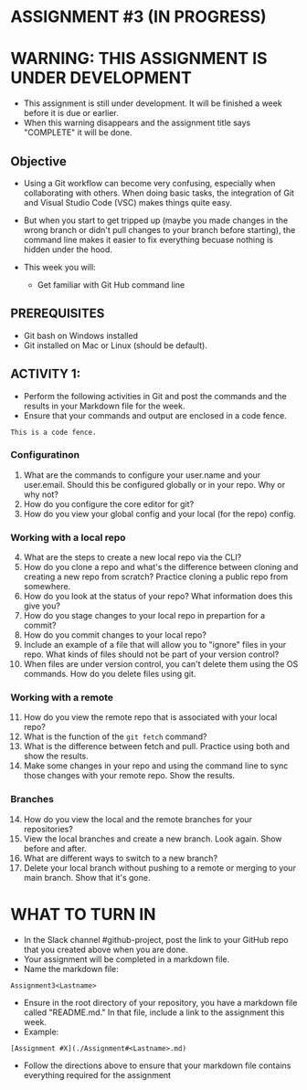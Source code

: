 # ASSIGNMENT #3 (IN PROGRESS) 

# WARNING:  THIS ASSIGNMENT IS UNDER DEVELOPMENT
- This assignment is still under development.  It will be finished a week before it is due or earlier.  
- When this warning disappears and the assignment title says "COMPLETE" it will be done.  


## Objective

- Using a Git workflow can become very confusing, especially when collaborating with others.  When doing basic tasks, the integration of Git and Visual 
Studio Code (VSC) makes things quite easy.  

- But when you start to get tripped up (maybe you made changes in the wrong branch or didn't pull changes to your branch before starting), the command line makes it
easier to fix everything becuase nothing is hidden under the hood.  

- This week you will: 
    - Get familiar with Git Hub command line  

## PREREQUISITES  
- Git bash on Windows installed 
- Git installed on Mac or Linux (should be default).

## ACTIVITY 1: 

- Perform the following activities in Git and post the commands and the results in your Markdown file for the week.  
- Ensure that your commands and output are enclosed in a code fence. 

```
This is a code fence. 
```

### Configuratinon 
1. What are the commands to configure your user.name and your user.email.  Should this be configured globally or in your repo.  Why or why not?
2. How do you configure the core editor for git?
3. How do you view your global config and your local (for the repo) config. 

### Working with a local repo
4. What are the steps to create a new local repo via the CLI?
5. How do you clone a repo and what's the difference between cloning and creating a new repo from scratch?  Practice cloning a public repo from somewhere.  
6. How do you look at the status of your repo?  What information does this give you? 
7. How do you stage changes to your local repo in prepartion for a commit?
8. How do you commit changes to your local repo?
9. Include an example of a file that will allow you to "ignore" files in your repo.  What kinds of files should not be part of your version control? 
10. When files are under version control, you can't delete them using the OS commands.   How do you delete files using git.  

### Working with a remote
11. How do you view the remote repo that is associated with your local repo? 
12. What is the function of the ```git fetch``` command?  
13. What is the difference between fetch and pull.  Practice using both and show the results. 
14. Make some changes in your repo and using the command line to sync those changes with your remote repo.  Show the results.  

### Branches
14. How do you view the local and the remote branches for your repositories? 
15. View the local branches and create a new branch.  Look again.  Show before and after.  
16. What are different ways to switch to a new branch?  
17. Delete your local branch without pushing to a remote or merging to your main branch.  Show that it's gone. 






# WHAT TO TURN IN

- In the Slack channel #github-project, post the link to your GitHub repo that you created above when you are done.
- Your assignment will be completed in a markdown file. 
- Name the markdown file:

```
Assignment3<Lastname>
```

- Ensure in the root directory of your repository, you have a markdown file called "README.md."  In that file, include a link to the assignment this week. 
- Example: 

```
[Assignment #X](./Assignment#<Lastname>.md)
```

- Follow the directions above to ensure that your markdown file contains everything required for the assignment